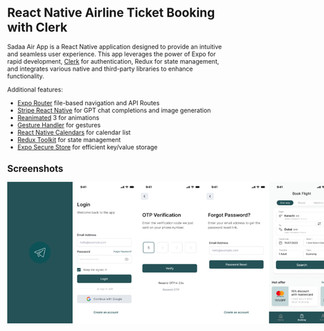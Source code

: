 # React Native Airline Ticket Booking with Clerk

Sadaa Air App is a React Native application designed to provide an intuitive and seamless user experience. This app leverages the power of Expo for rapid development, [Clerk](https://go.clerk.com/wvMHe8T) for authentication, Redux for state management, and integrates various native and third-party libraries to enhance functionality.


Additional features:

- [Expo Router](https://docs.expo.dev/routing/introduction/) file-based navigation and API Routes
- [Stripe React Native](https://www.npmjs.com/package/@stripe/stripe-react-native) for GPT chat completions and image generation
- [Reanimated](https://docs.swmansion.com/react-native-reanimated/) 3 for animations
- [Gesture Handler](https://docs.swmansion.com/react-native-gesture-handler/) for gestures
- [React Native Calendars](https://www.npmjs.com/package/react-native-calendars) for calendar list
- [Redux Toolkit](https://redux-toolkit.js.org/) for state management
- [Expo Secure Store](https://github.com/mrousavy/react-native-mmkv) for efficient key/value storage

## Screenshots

<div style="display: flex; flex-direction: 'row';">
<img src="./screenshots/101. Splash.png" width=30%>
<img src="./screenshots/102. Email login.png" width=30%>
<img src="./screenshots/104. Verify  OTP.png" width=30%>
<img src="./screenshots/105. Forgot Password.png" width=30%>
<img src="./screenshots/108. Home.png" width=30%>
<img src="./screenshots/111. Flight Details.png" width=30%>
<img src="./screenshots/112. Seats.png" width=30%>
<img src="./screenshots/114. Payment.png" width=30%>
<img src="./screenshots/115. Boarding Pass.png" width=30%>

</div>
